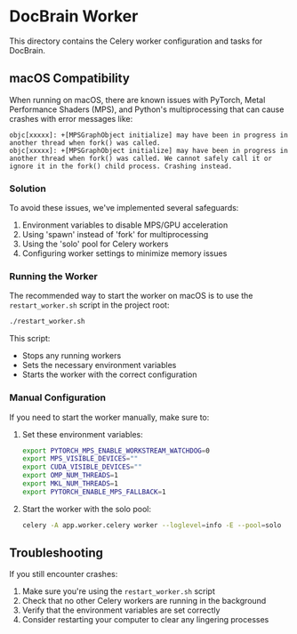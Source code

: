 # DocBrain Worker

This directory contains the Celery worker configuration and tasks for DocBrain.

## macOS Compatibility

When running on macOS, there are known issues with PyTorch, Metal Performance Shaders (MPS), and Python's multiprocessing that can cause crashes with error messages like:

```
objc[xxxxx]: +[MPSGraphObject initialize] may have been in progress in another thread when fork() was called.
objc[xxxxx]: +[MPSGraphObject initialize] may have been in progress in another thread when fork() was called. We cannot safely call it or ignore it in the fork() child process. Crashing instead.
```

### Solution

To avoid these issues, we've implemented several safeguards:

1. Environment variables to disable MPS/GPU acceleration
2. Using 'spawn' instead of 'fork' for multiprocessing
3. Using the 'solo' pool for Celery workers
4. Configuring worker settings to minimize memory issues

### Running the Worker

The recommended way to start the worker on macOS is to use the `restart_worker.sh` script in the project root:

```bash
./restart_worker.sh
```

This script:
- Stops any running workers
- Sets the necessary environment variables
- Starts the worker with the correct configuration

### Manual Configuration

If you need to start the worker manually, make sure to:

1. Set these environment variables:
   ```bash
   export PYTORCH_MPS_ENABLE_WORKSTREAM_WATCHDOG=0
   export MPS_VISIBLE_DEVICES=""
   export CUDA_VISIBLE_DEVICES=""
   export OMP_NUM_THREADS=1
   export MKL_NUM_THREADS=1
   export PYTORCH_ENABLE_MPS_FALLBACK=1
   ```

2. Start the worker with the solo pool:
   ```bash
   celery -A app.worker.celery worker --loglevel=info -E --pool=solo
   ```

## Troubleshooting

If you still encounter crashes:

1. Make sure you're using the `restart_worker.sh` script
2. Check that no other Celery workers are running in the background
3. Verify that the environment variables are set correctly
4. Consider restarting your computer to clear any lingering processes 
